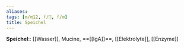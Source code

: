 ```yaml
---
aliases: 
tags: [m/m12, f/💩, f/⚙️]
title: Speichel
---
```

**Speichel**:: [[Wasser]], Mucine, ==[[IgA]]==, [[Elektrolyte]], [[Enzyme]]